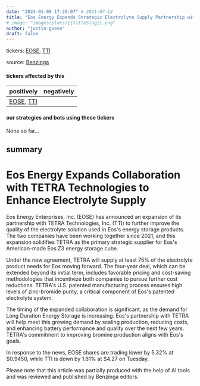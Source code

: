 ```yaml
---
date: "2024-01-09 17:20:07" # 2021-07-14
title: "Eos Energy Expands Strategic Electrolyte Supply Partnership with TETRA Technologies, Fueling Z3 Cube Growth"
# image: "images/plots/{{titleSlag}}.png"
author: "justin-guese"
draft: false
---
```

tickers: <a href='https://finance.yahoo.com/quote/EOSE' target='_blank'>EOSE</a>, <a href='https://finance.yahoo.com/quote/TTI' target='_blank'>TTI</a> 

source: <a href='https://www.benzinga.com/markets/equities/24/01/36555950/eos-energy-amps-up-game-with-tetra-strategic-electrolyte-supply-deal-fuels-eos-z3-cube-expansion' target='_blank'>Benzinga</a>

#### tickers affected by this

| positively | negatively |
|------------|------------
| <a href='https://finance.yahoo.com/quote/EOSE' target='_blank'>EOSE</a>, <a href='https://finance.yahoo.com/quote/TTI' target='_blank'>TTI</a> |  |

#### our strategies and bots using these tickers

None so far...

## summary

# Eos Energy Expands Collaboration with TETRA Technologies to Enhance Electrolyte Supply

Eos Energy Enterprises, Inc. (EOSE) has announced an expansion of its partnership with TETRA Technologies, Inc. (TTI) to further improve the quality of the electrolyte solution used in Eos's energy storage products. The two companies have been working together since 2021, and this expansion solidifies TETRA as the primary strategic supplier for Eos's American-made Eos Z3 energy storage cube.

Under the new agreement, TETRA will supply at least 75% of the electrolyte product needs for Eos moving forward. The four-year deal, which can be extended beyond its initial term, includes favorable pricing and cost-saving methodologies that incentivize both companies to pursue further cost reductions. TETRA's U.S. patented manufacturing process ensures high levels of zinc-bromide purity, a critical component of Eos's patented electrolyte system.

The timing of the expanded collaboration is significant, as the demand for Long Duration Energy Storage is increasing. Eos's partnership with TETRA will help meet this growing demand by scaling production, reducing costs, and enhancing battery performance and quality over the next few years. TETRA's commitment to improving bromine production aligns with Eos's goals.

In response to the news, EOSE shares are trading lower by 5.32% at $0.9450, while TTI is down by 1.61% at $4.27 on Tuesday.

Please note that this article was partially produced with the help of AI tools and was reviewed and published by Benzinga editors.